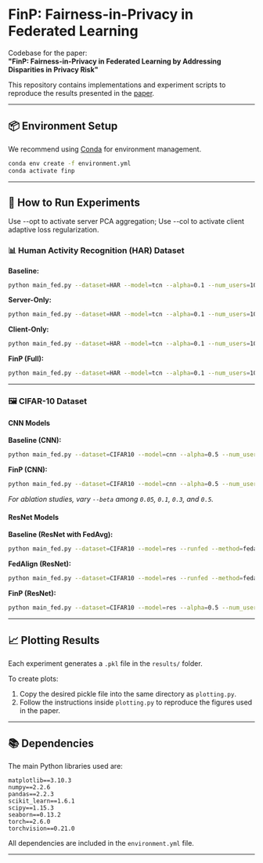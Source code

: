 # FinP: Fairness-in-Privacy in Federated Learning

Codebase for the paper:  
**"FinP: Fairness-in-Privacy in Federated Learning by Addressing Disparities in Privacy Risk"**

This repository contains implementations and experiment scripts to reproduce the results presented in the [paper](https://arxiv.org/abs/2502.17748).

---

## 📦 Environment Setup

We recommend using [Conda](https://docs.conda.io/) for environment management.

```bash
conda env create -f environment.yml
conda activate finp
```

---

## 🚀 How to Run Experiments

Use --opt to activate server PCA aggregation; Use --col to activate client adaptive loss regularization.

### 📊 Human Activity Recognition (HAR) Dataset

**Baseline:**
```bash
python main_fed.py --dataset=HAR --model=tcn --alpha=0.1 --num_users=10 --local_ep=1 --epochs=20
```

**Server-Only:**
```bash
python main_fed.py --dataset=HAR --model=tcn --alpha=0.1 --num_users=10 --local_ep=1 --epochs=20 --opt
```

**Client-Only:**
```bash
python main_fed.py --dataset=HAR --model=tcn --alpha=0.1 --num_users=10 --local_ep=1 --epochs=20 --col --beta=2
```

**FinP (Full):**
```bash
python main_fed.py --dataset=HAR --model=tcn --alpha=0.1 --num_users=10 --local_ep=1 --epochs=20 --opt --col --beta=2
```

---

### 🖼️ CIFAR-10 Dataset

#### CNN Models

**Baseline (CNN):**
```bash
python main_fed.py --dataset=CIFAR10 --model=cnn --alpha=0.5 --num_users=10 --local_ep=5 --epochs=20
```

**FinP (CNN):**
```bash
python main_fed.py --dataset=CIFAR10 --model=cnn --alpha=0.5 --num_users=10 --local_ep=5 --epochs=20 --opt --col --beta=0.1
```
*For ablation studies, vary `--beta` among `0.05`, `0.1`, `0.3`, and `0.5`.*

#### ResNet Models

**Baseline (ResNet with FedAvg):**
```bash
python main_fed.py --dataset=CIFAR10 --model=res --runfed --method=fedavg --alpha=0.5 --num_users=10 --local_ep=5 --epochs=20
```

**FedAlign (ResNet):**
```bash
python main_fed.py --dataset=CIFAR10 --model=res --runfed --method=fedalign --alpha=0.5 --num_users=10 --local_ep=5 --epochs=20
```

**FinP (ResNet):**
```bash
python main_fed.py --dataset=CIFAR10 --model=res --alpha=0.5 --num_users=10 --local_ep=5 --opt --col --beta=0.05 --epochs=20
```

---

## 📈 Plotting Results

Each experiment generates a `.pkl` file in the `results/` folder.

To create plots:
1. Copy the desired pickle file into the same directory as `plotting.py`.
2. Follow the instructions inside `plotting.py` to reproduce the figures used in the paper.

---

## 📚 Dependencies

The main Python libraries used are:

```
matplotlib==3.10.3
numpy==2.2.6
pandas==2.2.3
scikit_learn==1.6.1
scipy==1.15.3
seaborn==0.13.2
torch==2.6.0
torchvision==0.21.0
```

All dependencies are included in the `environment.yml` file.

---